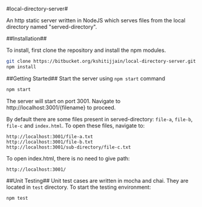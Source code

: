 #local-directory-server#

An http static server written in NodeJS which serves files from the local directory named "served-directory".

##Installation##

To install, first clone the repository and install the npm modules.
```bash
git clone https://bitbucket.org/kshitijjain/local-directory-server.git
npm install
```
##Getting Started##
Start the server using `npm start` command
```bash
npm start
```

The server will start on port 3001. Navigate to http://localhost:3001/{filename} to proceed.  
  
By default there are some files present in served-directory: `file-a`, `file-b`, `file-c` and `index.html`.
To open these files, navigate to:
```
http://localhost:3001/file-a.txt
http://localhost:3001/file-b.txt
http://localhost:3001/sub-directory/file-c.txt
```
To open index.html, there is no need to give path:
```
http://localhost:3001/
```

##Unit Testing##
Unit test cases are written in mocha and chai. They are located in `test` directory.
To start the testing environment:
```bash
npm test
```